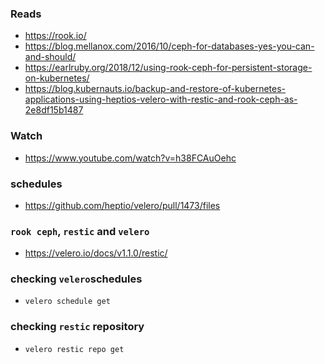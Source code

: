 ### Reads
* https://rook.io/
* https://blog.mellanox.com/2016/10/ceph-for-databases-yes-you-can-and-should/
* https://earlruby.org/2018/12/using-rook-ceph-for-persistent-storage-on-kubernetes/
* https://blog.kubernauts.io/backup-and-restore-of-kubernetes-applications-using-heptios-velero-with-restic-and-rook-ceph-as-2e8df15b1487

### Watch
* https://www.youtube.com/watch?v=h38FCAuOehc

### schedules 
* https://github.com/heptio/velero/pull/1473/files

### `rook ceph`, `restic` and `velero`
* https://velero.io/docs/v1.1.0/restic/

### checking `velero`schedules
* `velero schedule get`

### checking `restic` repository
* `velero restic repo get`